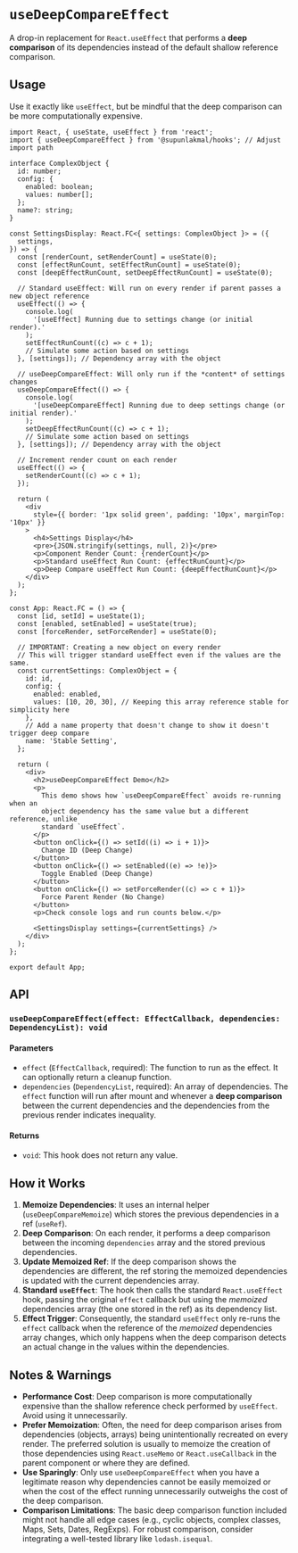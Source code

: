 # `useDeepCompareEffect`

A drop-in replacement for `React.useEffect` that performs a **deep comparison** of its dependencies instead of the default shallow reference comparison.

## Usage

Use it exactly like `useEffect`, but be mindful that the deep comparison can be more computationally expensive.

```tsx
import React, { useState, useEffect } from 'react';
import { useDeepCompareEffect } from '@supunlakmal/hooks'; // Adjust import path

interface ComplexObject {
  id: number;
  config: {
    enabled: boolean;
    values: number[];
  };
  name?: string;
}

const SettingsDisplay: React.FC<{ settings: ComplexObject }> = ({
  settings,
}) => {
  const [renderCount, setRenderCount] = useState(0);
  const [effectRunCount, setEffectRunCount] = useState(0);
  const [deepEffectRunCount, setDeepEffectRunCount] = useState(0);

  // Standard useEffect: Will run on every render if parent passes a new object reference
  useEffect(() => {
    console.log(
      '[useEffect] Running due to settings change (or initial render).'
    );
    setEffectRunCount((c) => c + 1);
    // Simulate some action based on settings
  }, [settings]); // Dependency array with the object

  // useDeepCompareEffect: Will only run if the *content* of settings changes
  useDeepCompareEffect(() => {
    console.log(
      '[useDeepCompareEffect] Running due to deep settings change (or initial render).'
    );
    setDeepEffectRunCount((c) => c + 1);
    // Simulate some action based on settings
  }, [settings]); // Dependency array with the object

  // Increment render count on each render
  useEffect(() => {
    setRenderCount((c) => c + 1);
  });

  return (
    <div
      style={{ border: '1px solid green', padding: '10px', marginTop: '10px' }}
    >
      <h4>Settings Display</h4>
      <pre>{JSON.stringify(settings, null, 2)}</pre>
      <p>Component Render Count: {renderCount}</p>
      <p>Standard useEffect Run Count: {effectRunCount}</p>
      <p>Deep Compare useEffect Run Count: {deepEffectRunCount}</p>
    </div>
  );
};

const App: React.FC = () => {
  const [id, setId] = useState(1);
  const [enabled, setEnabled] = useState(true);
  const [forceRender, setForceRender] = useState(0);

  // IMPORTANT: Creating a new object on every render
  // This will trigger standard useEffect even if the values are the same.
  const currentSettings: ComplexObject = {
    id: id,
    config: {
      enabled: enabled,
      values: [10, 20, 30], // Keeping this array reference stable for simplicity here
    },
    // Add a name property that doesn't change to show it doesn't trigger deep compare
    name: 'Stable Setting',
  };

  return (
    <div>
      <h2>useDeepCompareEffect Demo</h2>
      <p>
        This demo shows how `useDeepCompareEffect` avoids re-running when an
        object dependency has the same value but a different reference, unlike
        standard `useEffect`.
      </p>
      <button onClick={() => setId((i) => i + 1)}>
        Change ID (Deep Change)
      </button>
      <button onClick={() => setEnabled((e) => !e)}>
        Toggle Enabled (Deep Change)
      </button>
      <button onClick={() => setForceRender((c) => c + 1)}>
        Force Parent Render (No Change)
      </button>
      <p>Check console logs and run counts below.</p>

      <SettingsDisplay settings={currentSettings} />
    </div>
  );
};

export default App;
```

## API

### `useDeepCompareEffect(effect: EffectCallback, dependencies: DependencyList): void`

#### Parameters

- `effect` (`EffectCallback`, required): The function to run as the effect. It can optionally return a cleanup function.
- `dependencies` (`DependencyList`, required): An array of dependencies. The `effect` function will run after mount and whenever a **deep comparison** between the current dependencies and the dependencies from the previous render indicates inequality.

#### Returns

- `void`: This hook does not return any value.

## How it Works

1.  **Memoize Dependencies**: It uses an internal helper (`useDeepCompareMemoize`) which stores the previous dependencies in a ref (`useRef`).
2.  **Deep Comparison**: On each render, it performs a deep comparison between the incoming `dependencies` array and the stored previous dependencies.
3.  **Update Memoized Ref**: If the deep comparison shows the dependencies are different, the ref storing the memoized dependencies is updated with the current dependencies array.
4.  **Standard `useEffect`**: The hook then calls the standard `React.useEffect` hook, passing the original `effect` callback but using the _memoized_ dependencies array (the one stored in the ref) as its dependency list.
5.  **Effect Trigger**: Consequently, the standard `useEffect` only re-runs the `effect` callback when the reference of the _memoized_ dependencies array changes, which only happens when the deep comparison detects an actual change in the values within the dependencies.

## Notes & Warnings

- **Performance Cost**: Deep comparison is more computationally expensive than the shallow reference check performed by `useEffect`. Avoid using it unnecessarily.
- **Prefer Memoization**: Often, the need for deep comparison arises from dependencies (objects, arrays) being unintentionally recreated on every render. The preferred solution is usually to memoize the creation of those dependencies using `React.useMemo` or `React.useCallback` in the parent component or where they are defined.
- **Use Sparingly**: Only use `useDeepCompareEffect` when you have a legitimate reason why dependencies cannot be easily memoized or when the cost of the effect running unnecessarily outweighs the cost of the deep comparison.
- **Comparison Limitations**: The basic deep comparison function included might not handle all edge cases (e.g., cyclic objects, complex classes, Maps, Sets, Dates, RegExps). For robust comparison, consider integrating a well-tested library like `lodash.isequal`.
